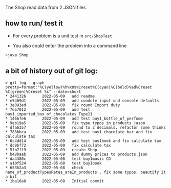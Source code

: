 The Shop read data from 2 JSON files 

## how to run/ test it

- For every problem is a unit test in `src/ShopTest`

- You also could enter the problem into a command line
```sh
>java Shop
```

## a bit of history out of git log:
```shell
> git log --graph --pretty=format:"%C(yellow)%h%x09%Creset%C(cyan)%C(bold)%ad%Creset  %C(green)%Creset %s" --date=short
* 2441326       2022-05-09   add readme
* e5469d1       2022-05-09   add condole input und console defaults
* 3e093ed       2022-05-09   fix round Import duty
* 7d57012       2022-05-09   add test buy1_imported_box_of_chocolates_Type11
* 1466fe6       2022-05-09   add test buy1_bottle_of_perfume
* 9eb19a5       2022-05-09   fix type typos in products jason
* dfa6357       2022-05-09   round to 2 decimals. refactor some thinks
* 788bbca       2022-05-09   add test buy1_chocolate_bar and fix calculate tax
* 0c4dd14       2022-05-09   add test buy1book and fix calculate tax
* dc9bf72       2022-05-09   fix calculate tax
* 5fb7f19       2022-05-09   create Shop
* b48baab       2022-05-09   add dummy prices to products.json
* da4380c       2022-05-08   test buy1music CD
* a10f524       2022-05-08   test buy1book
* 65362a3       2022-05-08   check name_of_productTypesRates_areIn_products . fix some typos. beautify it a bit
* 1ba16a8       2022-05-08   Initial commit
```
